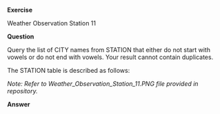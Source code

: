 **Exercise**

Weather Observation Station 11

**Question**

Query the list of CITY names from STATION that either do not start with vowels or do not end with vowels. Your result cannot contain duplicates.

The STATION table is described as follows:

*Note: Refer to Weather_Observation_Station_11.PNG file provided in repository.*

**Answer**


